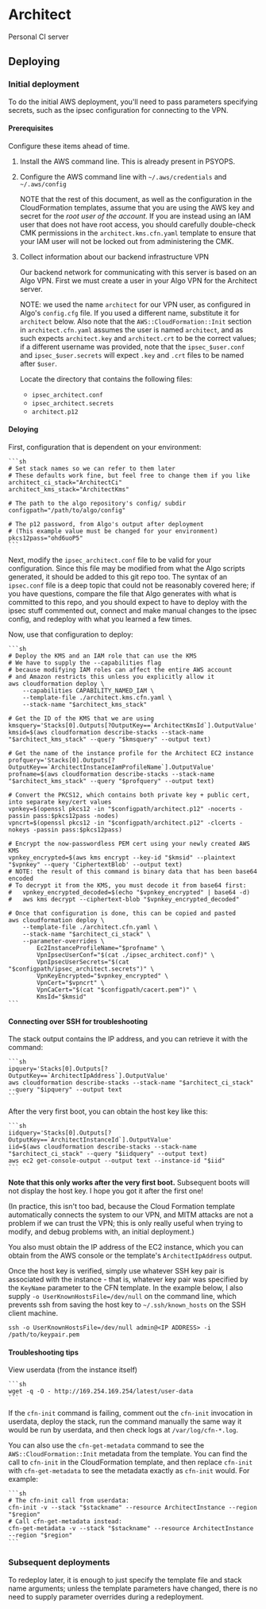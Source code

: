 # Architect

Personal CI server

## Deploying

### Initial deployment

To do the initial AWS deployment,
you'll need to pass parameters specifying secrets,
such as the ipsec configuration for connecting to the VPN.

#### Prerequisites

Configure these items ahead of time.

1.  Install the AWS command line. This is already present in PSYOPS.

2.  Configure the AWS command line with `~/.aws/credentials` and `~/.aws/config`

    NOTE that the rest of this document,
    as well as the configuration in the CloudFormation templates,
    assume that you are using the AWS key and secret for the _root user of the account_.
    If you are instead using an IAM user that does not have root access,
    you should carefully double-check CMK permissions in the `architect.kms.cfn.yaml` template
    to ensure that your IAM user will not be locked out from administering the CMK.

3.  Collect information about our backend infrastructure VPN

    Our backend network for communicating with this server is based on an Algo VPN.
    First we must create a user in your Algo VPN for the Architect server.

    NOTE: we used the name `architect` for our VPN user,
    as configured in Algo's `config.cfg` file.
    If you used a different name,
    substitute it for `architect` below.
    Also note that the `AWS::CloudFormation::Init` section in `architect.cfn.yaml` assumes the user is named `architect`,
    and as such expects `architect.key` and `architect.crt` to be the correct values;
    if a different username was provided, note that the `ipsec_$user.conf` and `ipsec_$user.secrets`
    will expect `.key` and `.crt` files to be named after `$user`.

    Locate the directory that contains the following files:

    - `ipsec_architect.conf`
    - `ipsec_architect.secrets`
    - `architect.p12`


#### Deloying

First, configuration that is dependent on your environment:

    ```sh
    # Set stack names so we can refer to them later
    # These defaults work fine, but feel free to change them if you like
    architect_ci_stack="ArchitectCi"
    architect_kms_stack="ArchitectKms"

    # The path to the algo repository's config/ subdir
    configpath="/path/to/algo/config"

    # The p12 password, from Algo's output after deployment
    # (This example value must be changed for your environment)
    pkcs12pass="ohd6uoP5"
    ```

Next, modify the `ipsec_architect.conf` file to be valid for your configuration.
Since this file may be modified from what the Algo scripts generated,
it should be added to this git repo too.
The syntax of an `ipsec.conf` file is a deep topic that could not be reasonably covered here;
if you have questions,
compare the file that Algo generates with what is committed to this repo,
and you should expect to have to deploy with the ipsec stuff commented out,
connect and make manual changes to the ipsec config,
and redeploy with what you learned a few times.

Now, use that configuration to deploy:    

    ```sh
    # Deploy the KMS and an IAM role that can use the KMS
    # We have to supply the --capabilities flag
    # because modifying IAM roles can affect the entire AWS account
    # and Amazon restricts this unless you explicitly allow it
    aws cloudformation deploy \
        --capabilities CAPABILITY_NAMED_IAM \
        --template-file ./architect.kms.cfn.yaml \
        --stack-name "$architect_kms_stack"

    # Get the ID of the KMS that we are using
    kmsquery='Stacks[0].Outputs[?OutputKey==`ArchitectKmsId`].OutputValue'
    kmsid=$(aws cloudformation describe-stacks --stack-name "$architect_kms_stack" --query "$kmsquery" --output text)

    # Get the name of the instance profile for the Architect EC2 instance
    profquery='Stacks[0].Outputs[?OutputKey==`ArchitectInstanceIamProfileName`].OutputValue'
    profname=$(aws cloudformation describe-stacks --stack-name "$architect_kms_stack" --query "$profquery" --output text)

    # Convert the PKCS12, which contains both private key + public cert, into separate key/cert values
    vpnkey=$(openssl pkcs12 -in "$configpath/architect.p12" -nocerts -passin pass:$pkcs12pass -nodes)
    vpncrt=$(openssl pkcs12 -in "$configpath/architect.p12" -clcerts -nokeys -passin pass:$pkcs12pass)

    # Encrypt the now-passwordless PEM cert using your newly created AWS KMS
    vpnkey_encrypted=$(aws kms encrypt --key-id "$kmsid" --plaintext "$vpnkey" --query 'CiphertextBlob' --output text)
    # NOTE: the result of this command is binary data that has been base64 encoded
    # To decrypt it from the KMS, you must decode it from base64 first:
    #   vpnkey_encrypted_decoded=$(echo "$vpnkey_encrypted" | base64 -d)
    #   aws kms decrypt --ciphertext-blob "$vpnkey_encrypted_decoded"

    # Once that configuration is done, this can be copied and pasted
    aws cloudformation deploy \
        --template-file ./architect.cfn.yaml \
        --stack-name "$architect_ci_stack" \
        --parameter-overrides \
            Ec2InstanceProfileName="$profname" \
            VpnIpsecUserConf="$(cat ./ipsec_architect.conf)" \
            VpnIpsecUserSecrets="$(cat "$configpath/ipsec_architect.secrets")" \
            VpnKeyEncrypted="$vpnkey_encrypted" \
            VpnCert="$vpncrt" \
            VpnCaCert="$(cat "$configpath/cacert.pem")" \
            KmsId="$kmsid"
    ```

#### Connecting over SSH for troubleshooting

The stack output contains the IP address,
and you can retrieve it with the command:

    ```sh
    ipquery='Stacks[0].Outputs[?OutputKey==`ArchitectIpAddress`].OutputValue'
    aws cloudformation describe-stacks --stack-name "$architect_ci_stack" --query "$ipquery" --output text
    ```

After the very first boot,
you can obtain the host key like this:

    ```sh
    iidquery='Stacks[0].Outputs[?OutputKey==`ArchitectInstanceId`].OutputValue'
    iid=$(aws cloudformation describe-stacks --stack-name "$architect_ci_stack" --query "$iidquery" --output text)
    aws ec2 get-console-output --output text --instance-id "$iid"
    ```

**Note that this only works after the very first boot.**
Subsequent boots will not display the host key.
I hope you got it after the first one!

(In practice,
this isn't too bad,
because the Cloud Formation template automatically connects the system to our VPN,
and MITM attacks are not a problem if we can trust the VPN;
this is only really useful when trying to modify,
and debug problems with,
an initial deployment.)

You also must obtain the IP address of the EC2 instance,
which you can obtain from the AWS console or the template's `ArchitectIpAddress` output.

Once the host key is verified,
simply use whatever SSH key pair is associated with the instance -
that is,
whatever key pair was specified by the `KeyName` parameter to the CFN template.
In the example below,
I also supply `-o UserKnownHostsFile=/dev/null` on the command line,
which prevents ssh from saving the host key to `~/.ssh/known_hosts`
on the SSH client machine.

    ssh -o UserKnownHostsFile=/dev/null admin@<IP ADDRESS> -i /path/to/keypair.pem

#### Troubleshooting tips

View userdata (from the instance itself)

    ```sh
    wget -q -O - http://169.254.169.254/latest/user-data
    ```

If the `cfn-init` command is failing,
comment out the `cfn-init` invocation in userdata,
deploy the stack,
run the command manually the same way it would be run by userdata,
and then check logs at `/var/log/cfn-*.log`.

You can also use the `cfn-get-metadata` command to see the `AWS::CloudFormation::Init` metadata from the template.
You can find the call to `cfn-init` in the CloudFormation template,
and then replace `cfn-init` with `cfn-get-metadata` to see the metadata exactly as `cfn-init` would.
For example:

    ```sh
    # The cfn-init call from userdata:
    cfn-init -v --stack "$stackname" --resource ArchitectInstance --region "$region"
    # Call cfn-get-metadata instead:
    cfn-get-metadata -v --stack "$stackname" --resource ArchitectInstance --region "$region"
    ```

### Subsequent deployments

To redeploy later,
it is enough to just specify the template file and stack name arguments;
unless the template parameters have changed,
there is no need to supply parameter overrides during a redeployment.


